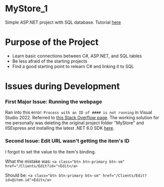 # MyStore_1
Simple ASP.NET project with SQL database. Tutorial [here](https://youtu.be/lLYmIXM619s)

# Purpose of the Project
- Learn basic connections between C#, ASP.NET, and SQL tables 
- Be less afraid of the starting projects
- Find a good starting point to relearn C# and linking it to SQL

# Issues during Development
### First Major Issue: Running the webpage
Ran into this error: `Process with an ID of #### is not running` in Visual Studio 2022.
Referred to [this Stack Overflow page](https://stackoverflow.com/questions/26424902/process-with-an-id-of-is-not-running-in-visual-studio). The working solution for me personally was deleting the original project folder "MyStore" and IISExpress and installing the latest .NET 6.0 SDK [here](https://dotnet.microsoft.com/en-us/download/visual-studio-sdks).

### Second Issue: Edit URL wasn't getting the item's ID
I forgot to set the value to the item's binding. 

What the mistake was: `<a class="btn btn-primary btn-sm" href="/Clients/Edit?id=">Edit</a>`

Should be: `<a class="btn btn-primary btn-sm" href="/Clients/Edit?id=@item.id">Edit</a>`
